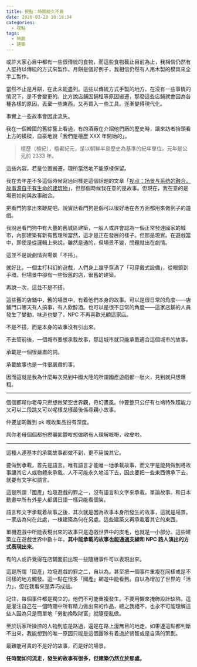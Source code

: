 ```yaml
---
title: 視點：時間經久不衰
date: 2020-03-20 10:16:34
categories: 
  - 視點
tags:
  - 時間
  - 建築
---
```


或許大家心目中都有一些很傳統的食物，而這些食物截止目前為止，我相信仍然有人堅持以傳統的方式來製作。月餅是個好例子，我相信仍然有人用木製的模具來全手工製作。

<!-- more -->

當然不止是月餅，在此未能盡列。這些以傳統方式手製的地方，在沒有一些事情的情況下，是不會變更的。比方說店鋪因鋪租等原因搬遷，那麼這些店鋪就會因為各種各樣的原因，丟棄一些東西，又再買入一些工具。逐漸變得現代化。

事實上一些故事會因此流失。

我在一個韓國的舊綜藝上看過，有的酒廠在介紹他們廠的歷史時，讓來訪者抬頭看上方的橫樑，自豪地說「我們是檀歷 XXX 年開始的」。

> 檀歷（檀紀），檀君紀元，是以朝鮮半島歷史為基準的紀年單位。元年是公元前 2333 年。

這些內容，若是位置搬遷，理所當然地不能原樣保留。

我在去年差不多這個時候寫過同樣是這個話題的文章「[视点：场景与系统的融合，故事源自于有生命的建筑物](https://www.ceplavia.com/2019/03/02/2019-03-02_视点：场景与系统的融合，故事源自于有生命的建筑物/)」，但那個時候我在意的是故事。但現在，我在意的是場景如何與故事融合。

把看門狗拿出來鞭屍吧。說實話看門狗是個可以很好地在各方面都用來做例子的遊戲。

我說過看門狗中有大量的舊城區建築，一般人或許會認為一個正常發達國家的城市，內部建築有新有舊理所當然，這才是正在發展的樣子。但那是現實。在遊戲當中，即使是從邏輯上來說，雖然是通的，但場景不變，問題就出在劇情。

這並不是說劇情與場景「不搭」。

就好比，一個主打科幻的遊戲，人們身上幾乎穿滿了「可穿戴式設備」，從眼鏡到手環。但場景中卻有一些很舊的店，很舊的建築。

再說一次，這並不是不搭。

這些舊的店鋪中，舊的場景中，有着他們本身的故事。可以是很日常的角度——店鋪門口哪天有人搞事，有人飲醉酒。也可以是很不日常的角度——這家店鋪的人員發生了變動，味道也變了，NPC 不再喜歡光顧這家店。

不是不搭，而是本身的故事沒有引出來。

不去管前後，一個城市要想承載故事，那這城市就只能承載適合這個城市的故事。

承載是一個很嚴肅的詞。

承載故事也是一件很嚴肅的事。

因而這就是我為什麼每次見到中國大陸的所謂國產遊戲都一肚火，見到就只想爆粗。

---

個個都屌你老母只撚想做架空世界觀，奇幻畫風。仲要整只公仔有乜鳩特殊超能力又可以二段跳又可以呢樣戈樣最後係尋親小故事。

仲要加啲難到 pk 嘅收集品扮有深度。

屌你老母個個都扮撚曬抑鬱咁想做啲有人理解嘅嘢，收皮啦。

---

這種人連基本的承載故事都做不到，更不用說其它。

要做到承載，首先是語言。唯有語言才能唯一地承載故事，而文字是能夠做到將故事讓其它人或物體來承載。人不可能永久地活下去，因此要把一些東西傳承下去，就要有文字和語言。

這是所謂「國產」垃圾遊戲的罪之一，沒有語言和文字來承載，單論故事。和日本動畫中所有外星人都講日語一樣只能看個笑。

語言和文字承載着故事之後，其次就是因為故事本身所發生的故事，這就是場景。一家店為何在此處，一棟建築為何在另處。這些建築又再承載着其它的東西。

單機遊戲中所能表現出來的故事只是遊戲世界中的皮毛，也就是一小部分。這些建築立在遊戲世界中數十年，**其中能承載的故事也能通過支線和 NPC 路人演出的方式表現出來**。

有的人或許覺得在店鋪面前出現一些隨機事件可以表現出來。

這是所謂「國產」垃圾遊戲的罪之二，自以為。甚至把一個事件重複在同樣或是不同樣的地方觸發。這一點在很多「國產」網遊中能看到。自以為增加了世界的「活力」，但在我看來是弄巧成拙。

記住，每個事件都是獨立的。他們不可能重複發生。不要用懶來掩飾設計缺陷。這是灌注自己在一個時期中所有精力做出來的作品，總之我絕不，也永不可能理解這些人因為只是簡單地「勞動換取財富」就隨便亂做。

至於玩家所操控的人物到底是路過，還是在路上漫無目的地走，如果連這點都判斷不出來，我能想到的唯一原因只能是這個團隊有着過於弱智或是自滿的策劃。

最難能可貴的不是好的故事，而是好的場景。

**任時間如何流走，發生的故事有很多，但建築仍然立於那處。**
